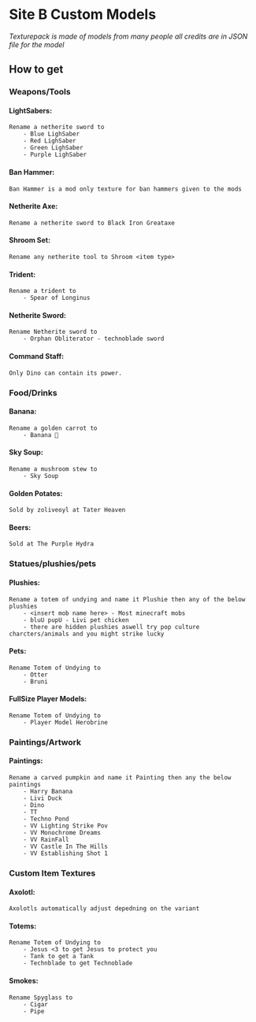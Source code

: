 # Site B Custom Models
_Texturepack is made of models from many people all credits are in JSON file for the model_

## How to get

### Weapons/Tools

#### LightSabers:
	Rename a netherite sword to
		- Blue LighSaber
		- Red LighSaber
		- Green LighSaber
		- Purple LighSaber


#### Ban Hammer:
	Ban Hammer is a mod only texture for ban hammers given to the mods

#### Netherite Axe:
	Rename a netherite sword to Black Iron Greataxe

#### Shroom Set:
	Rename any netherite tool to Shroom <item type>

#### Trident:
	Rename a trident to
		- Spear of Longinus

#### Netherite Sword:
	Rename Netherite sword to
		- Orphan Obliterator - technoblade sword
    
#### Command Staff:
	Only Dino can contain its power.


### Food/Drinks



#### Banana:
	Rename a golden carrot to
		- Banana 🍌

#### Sky Soup:
	Rename a mushroom stew to
		- Sky Soup

#### Golden Potates:
	Sold by zoliveoyl at Tater Heaven

#### Beers:
	Sold at The Purple Hydra


### Statues/plushies/pets



#### Plushies:
	Rename a totem of undying and name it Plushie then any of the below plushies
		- <insert mob name here> - Most minecraft mobs
		- bluU pupU - Livi pet chicken
		- there are hidden plushies aswell try pop culture charcters/animals and you might strike lucky


#### Pets:
	Rename Totem of Undying to
		- Otter
		- Bruni


#### FullSize Player Models:
	Rename Totem of Undying to
		- Player Model Herobrine


### Paintings/Artwork



#### Paintings:
	Rename a carved pumpkin and name it Painting then any the below paintings
		- Harry Banana
		- Livi Duck
		- Dino
		- TT
		- Techno Pond
		- VV Lighting Strike Pov
		- VV Monochrome Dreams
		- VV RainFall
		- VV Castle In The Hills
		- VV Establishing Shot 1


### Custom Item Textures

#### Axolotl:
	Axolotls automatically adjust depedning on the variant


#### Totems:
	Rename Totem of Undying to
		- Jesus <3 to get Jesus to protect you
		- Tank to get a Tank
		- Technblade to get Technoblade

#### Smokes:
	Rename Spyglass to
		- Cigar
		- Pipe
	

